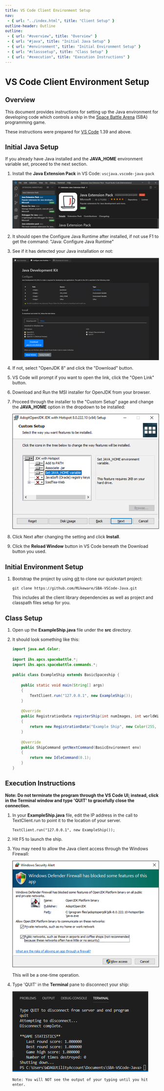```yaml
---
title: VS Code Client Environment Setup
nav:
 - { url: "../index.html", title: "Client Setup" }
outline-header: Outline
outline:
 - { url: "#overview", title: "Overview" }
 - { url: "#java", title: "Initial Java Setup" }
 - { url: "#environment", title: "Initial Environment Setup" }
 - { url: "#classsetup", title: "Class Setup" }
 - { url: "#execution", title: "Execution Instructions" }
---
```


VS Code Client Environment Setup
=====================

<a name="overview"></a>Overview
-----------

This document provides instructions for setting up the Java environment for developing code which controls a ship in the [Space Battle Arena](http://battlearena.mikeware.com/) (SBA) programming game.

These instructions were prepared for [VS Code](http://code.visualstudio.com/) 1.39 and above.

<a name="java"></a>Initial Java Setup
-----------------------------

If you already have Java installed and the **JAVA_HOME** environment variable set, proceed to the next section.

1. Install the **Java Extension Pack** in VS Code: `vscjava.vscode-java-pack`

	![Java Extension](JavaExtension.png)

2. It should open the Configure Java Runtime after installed, if not use F1 to get the command: "Java: Configure Java Runtime"

3. See if it has detected your Java installation or not:

	![Java Environment Detection](JavaConfiguration.png)

4. If not, select "OpenJDK 8" and click the "Download" button.

5. VS Code will prompt if you want to open the link, click the "Open Link" button.

6. Download and Run the MSI installer for OpenJDK from your browser.

7. Proceed through the installer to the "Custom Setup" page and change the **JAVA_HOME** option in the dropdown to be installed:

	![Java Home Installer Step](JavaSetup.png)

8. Click Next after changing the setting and click **Install**.

9. Click the **Reload Window** button in VS Code beneath the Download button you used.

<a name="environment"></a>Initial Environment Setup
-----------------------------

1. Bootstrap the project by using [git](https://git-scm.com/download) to clone our quickstart project:

	```
	git clone https://github.com/Mikeware/SBA-VSCode-Java.git
	```

	This includes all the client library dependencies as well as project and classpath files setup for you.

<a name="classsetup"></a>Class Setup
----------------------

1. Open up the **ExampleShip.java** file under the **src** directory.

2. It should look something like this:	

	```java
	import java.awt.Color;

	import ihs.apcs.spacebattle.*;
	import ihs.apcs.spacebattle.commands.*;

	public class ExampleShip extends BasicSpaceship {
		
		public static void main(String[] args)
		{
			TextClient.run("127.0.0.1", new ExampleShip());
		}

		@Override
		public RegistrationData registerShip(int numImages, int worldWidth, int worldHeight)
		{
			return new RegistrationData("Example Ship", new Color(255, 255, 255), 0);
		}
		
		@Override
		public ShipCommand getNextCommand(BasicEnvironment env)
		{
			return new IdleCommand(0.1);
		}
	}
	```
	
<a name="execution"></a>Execution Instructions
-------------------------

**Note: Do not terminate the program through the VS Code UI; instead, click in the Terminal window and type 'QUIT' to gracefully close the connection.**

1. In your **ExampleShip.java** file, edit the IP address in the call to TextClient.run to point it to the location of your server.

	```
	TextClient.run("127.0.0.1", new ExampleShip());
	```

2. Hit F5 to launch the ship.

3. You may need to allow the Java client access through the Windows Firewall:

	![Windows Firewall](JavaFirewall.png)

	This will be a one-time operation.

4. Type 'QUIT' in the **Terminal** pane to disconnect your ship:

	![VS Code Terminal](JavaTerminate.png)

	```
	Note: You will NOT see the output of your typing until you hit enter.
	```

